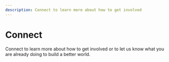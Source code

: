 ```yaml
---
description: Connect to learn more about how to get involved
---
```


# Connect

Connect to learn more about how to get involved or to let us know what you are already doing to build a better world.
